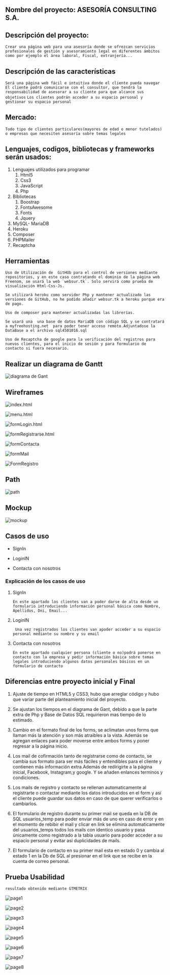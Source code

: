
## Nombre del proyecto: ASESORÍA CONSULTING S.A.

## Descripción del proyecto:

`Crear una página web para una asesoría donde se ofrezcan servicios profesionales de gestión y asesoramiento legal en diferentes ámbitos como por ejemplo el área laboral, Fiscal, extranjería...`

## Descripción de las características

`Será una página web fácil e intuitiva donde el cliente pueda navegar`
`El cliente podrá comunicarse con el consultor, que tendrá la responsabilidad de asesorar a su cliente para que alcance sus objetivos`
`Los clientes podrán acceder a su espacio personal y gestionar su espacio personal `

## Mercado:

`Todo tipo de clientes particulares(mayores de edad o menor tutelados) o empresas que necesiten asesoría sobre temas legales `

## Lenguajes, codigos, bibliotecas y frameworks serán usados:

1. Lenguajes utilizados para programar
   1. Html5
   2. Css3
   3. JavaScript
   4. Php
2. Bibliotecas
   1. Boostrap
   2. FontsAwesome
   3. Fonts
   4. Jquery
3. MySQL- MariaDB
4. Heroku 
5. Composer 
6. PHPMailer
7. Recaptcha

## Herramientas

```
Uso de Utilización de  GitHUb para el control de versiones mediante repositorios, y en este caso contratando el dominio de la página web Freenom, se usará la web `websur.tk`. Solo servirá como prueba de visualización Html-Css-Js.

Se utilizará heroku como servidor Php y mantener actualizado las versiones de GitHub, no he podido añadir websur.tk a heroku porque era de pago.

Uso de composer para mantener actualizadas las librerías.

Se usará una  una base de datos MariaDB con código SQL y se contratará a myfreehosting.net  para poder tener acceso remoto.Adjuntadose la DataBase a el archivo sql4501016.sql

Uso de Recaptcha de google para la verificación del registros para nuevos clientes, para el inicio de sesión y para formulario de contacto si fuera necesario.

```

## Realizar un diagrama de Gantt

![diagrama de Gant ](./img/gantFinal.png)

## Wireframes

![index.html ](./img/indexHtml.png)

![menu.html ](./img/menuHtml.png)

![formLogin.html ](./img/loginFinal.png)

![formRegistrarse.html ](./img/registrarseFinalHtml.png)

![formContacta ](./img/contactaHtml.png)

![formMail ](./img/mailContacta.png)

![FormRegistro ](./img/mailRegistra.png)

## Path

![path ](./img/pathFinal.png)

## Mockup

![mockup ](./img/mockupdef.png)

## Casos de uso

- SignIn

- LoginIN

- Contacta con nosotros

### Explicación de los casos de uso

1. SignIn

   `En este apartado los clientes van a poder darse de alta desde un formulario introduciendo información personal básica como Nombre, Apellidos, Dni, Email...`

2. LoginIN

   ` Una vez registrados los clientes van apoder acceder a su espacio personal mediante su nombre y su email`

3. Contacta con nosotros

   `En este apartado cualquier persona (cliente o no)podrá ponerse en contacto con la empresa y pedir información básica sobre temas legales introduciendo algunos datos personales básicos en un formulario de contacto`

## Diferencias entre proyecto inicial y Final

1. Ajuste de tiempo en HTML5 y CSS3, hubo que arreglar código y hubo que variar parte del planteamiento inicial del proyecto.

2. Se ajustan los tiempos en el diagrama de Gant, debido a que la parte extra de Php y Base de Datos SQL requirieron mas tiempo de lo estimado.

3. Cambio en el formato final de los forms, se aclimatan unos forms que llaman más la atención y son más atraibles a la vista. Además se agregan enlaces para poder moverse entre ambos forms y poner regresar a la página inicio.

4. Los mail de cofirmación tanto de registrarse como de contacto, se cambia sus formato para ser más fáciles y entendibles para el cliente y contienen más información extra.Además de redirigirte a la página inicial, Facebook, Instagram,y google. Y se añaden enlances terminos y condiciones.

5. Los mails de registro y contacto se rellenan automaticamente al registrarte o contactar mediante los datos introducidos en el form y así el cliente puede guardar sus datos en caso de que querer verificarlos o cambiarlos.

6. El formulario de registro durante su primer mail se queda en la DB de SQL usuarios_temp para poder enviar más de uno en caso de error y en el momento de rebibir el mail y clicar en link se elimina automaticamente del usuarios_temps todos los mails con identico usuario y pasa únicamente como registrado a la tabla usuario para poder acceder a su espacio personal y evitar así duplicidades de mails.

7. El formulario de contacto en su primer mail esta en estado 0 y cambia al estado 1 en la Db de SQL al presionar en el link que se recibe en la cuenta de correo personal.

## Prueba Usabilidad

`resultado obtenido mediante GTMETRIX`

![page1 ](./img/page1.png)

![page2 ](./img/page2.png)

![page3 ](./img/page3.png)

![page4 ](./img/page4.png)

![page5 ](./img/page5.png)

![page6 ](./img/page6.png)

![page7 ](./img/page7.png)

![page8 ](./img/page8.png)
